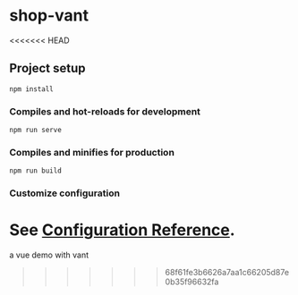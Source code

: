# shop-vant
<<<<<<< HEAD

## Project setup
```
npm install
```

### Compiles and hot-reloads for development
```
npm run serve
```

### Compiles and minifies for production
```
npm run build
```

### Customize configuration
See [Configuration Reference](https://cli.vuejs.org/config/).
=======
a vue demo with vant
>>>>>>> 68f61fe3b6626a7aa1c66205d87e0b35f96632fa
